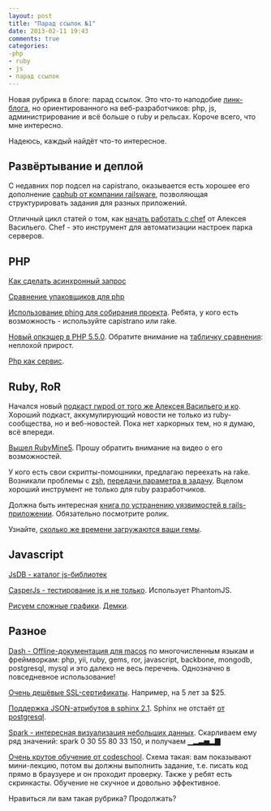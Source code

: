 ```yaml
---
layout: post
title: "Парад ссылок №1"
date: 2013-02-11 19:43
comments: true
categories:
-php
- ruby
- js
- парад ссылок
---
```



Новая рубрика в блоге: парад ссылок. Это что-то наподобие [линк-блога](http://addmeto.cc/), но ориентированного на веб-разработчиков: php, js, администрирование и всё больше о ruby и рельсах. Короче всего, что мне интересно.

Надеюсь, каждый найдёт что-то интересное.

## Развёртывание и деплой

С недавних пор подсел на capistrano, оказывается есть хорошее его дополнение [caphub от компании railsware](http://railsware.com/blog/2011/11/18/caphub-multiple-applications-deployment-with-capistrano/), позволяющая структурировать задания для разных приложений.

Отличный цикл статей о том, как [начать работать с chef](http://leopard.in.ua/2013/01/04/chef-solo-getting-started-part-1/) от Алексея Васильего. Chef - это инструмент для автоматизации настроек парка серверов.

## PHP

[Как сделать асинхронный запрос](https://segment.io/blog/how-to-make-async-requests-in-php/)

[Сравнение упаковщиков для php](http://nitschinger.at/Benchmarking-Cache-Transcoders-in-PHP)

[Использование phing для собирания проекта](http://unassumingphp.com/managing-php-application-builds-with-phing/). Ребята, у кого есть возможность - используйте capistrano или rake.

[Новый опкэшер в PHP 5.5.0](https://wiki.php.net/rfc/optimizerplus). Обратите внимание на [табличку сравнения](https://docs.google.com/spreadsheet/ccc?key=0Agw0hgqCxf0cdEZsdm1yNjd3amJReG05MzJYSF9USGc#gid=0): неплохой прирост.

[Php как сервис](http://phpmaster.com/php-as-a-service-fortrabbit/).

## Ruby, RoR

Начался новый [подкаст rwpod от того же Алексея Васильего и ко](http://www.rwpod.com/). Хороший подкаст, аккумулирующий новости не только из ruby-сообщества, но и веб-новостей. Пока нет харкорных тем, но я думаю, всё впереди.

[Вышел RubyMine5](http://habrahabr.ru/company/JetBrains/blog/168655/). Прошу обратить внимание на видео о его возможностей.

У кого есть свои скрипты-помошники, предлагаю переехать на rake. Возникали проблемы с [zsh](http://www.scottw.com/zsh-rake-parameters), [передачи параметра в задачу](http://viget.com/extend/protip-passing-parameters-to-your-rake-tasks). Вцелом хороший инструмент не только для ruby разработчиков.

Должна быть интересная [книга по устранению уязвимостей в rails-приложении](http://securingrails.com/). Обязательно посмотрите ролик.

Узнайте, [сколько же времени загружаются ваши гемы](http://ablogaboutcode.com/2012/05/03/benchmark-your-bundle/).

## Javascript

[JsDB - каталог js-библиотек](http://www.jsdb.io/)

[CasperJs - тестирование js и не только](http://casperjs.org/). Использует PhantomJS.

[Рисуем сложные графики](https://github.com/unconed/MathBox.js). [Демки](http://acko.net/blog/making-mathbox/).

## Разное

[Dash - Offline-документация для macos](http://kapeli.com/) по многочисленным языкам и фреймворкам: php, yii, ruby, gems, ror, javascript, backbone, mongodb, postgresql, mysql и это далеко не весь перечень. Однозначно в повседневное использование!

[Очень дешёвые SSL-сертификаты](https://www.cheapssls.com/comodo-ssl-certificates/positivessl.html?years=5). Например, на 5 лет за $25.

[Поддержка JSON-атрибутов в sphinx 2.1](http://sphinxsearch.com/blog/2013/02/07/sphinx-2-1-json-attributes/). Sphinx не отстаёт [от postgresql](http://www.postgresql.org/docs/9.2/static/functions-json.html).

[Spark - интересная визуализация небольших данных](http://zachholman.com/spark/). Скарливаем ему ряд значений: spark 0 30 55 80 33 150, и получаем ▁▂▃▅▂▇

[Очень крутое обучение от codeschool](http://www.codeschool.com/). Схема такая: вам показывают мини-лекцию, потом вы должны выполнить задание, т.е. писать код прямо в браузуере и он проходит проверку. Также у ребят есть скринкасты. Обучение не скучное и довольно эффективное.

Нравиться ли вам такая рубрика? Продолжать?